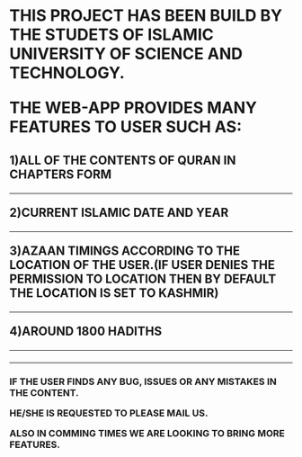 <h1> THIS PROJECT HAS BEEN BUILD BY THE STUDETS OF ISLAMIC UNIVERSITY OF SCIENCE AND TECHNOLOGY.

THE WEB-APP PROVIDES MANY FEATURES TO USER SUCH AS:</h1>

<h2> 
1)ALL OF THE CONTENTS OF QURAN IN CHAPTERS FORM
<hr>

2)CURRENT ISLAMIC DATE AND YEAR 
<hr>

3)AZAAN TIMINGS ACCORDING TO THE LOCATION OF THE USER.(IF USER DENIES THE PERMISSION TO LOCATION THEN BY DEFAULT THE LOCATION IS SET TO KASHMIR)
<hr>

4)AROUND 1800 HADITHS 
<hr>
 </h2>
<hr>
<h3> 


IF THE USER FINDS ANY BUG, ISSUES OR ANY MISTAKES IN THE CONTENT. 

HE/SHE IS REQUESTED TO PLEASE MAIL US.

ALSO IN COMMING TIMES WE ARE LOOKING TO BRING MORE FEATURES. </h3>

